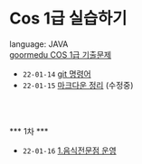 # Cos 1급 실습하기
language: JAVA  
[goormedu COS 1급 기출문제](https://edu.goorm.io/learn/lecture/17301/cos-pro-1%EA%B8%89-%EA%B8%B0%EC%B6%9C%EB%AC%B8%EC%A0%9C-java)

- `22-01-14`  [git 명령어](https://github.com/jinsugyeong/cos-1/blob/master/Git/git_bash.md)
- `22-01-15`  [마크다운 정리](https://github.com/jinsugyeong/cos-1/blob/master/Markdown/markdown.md) (수정중)

<br><br>

*** 1차 ***
- `22-01-16` [1.음식전문점 운영](https://github.com/jinsugyeong/cos-1/blob/master/1/1.md)